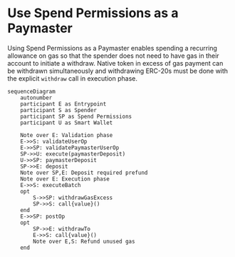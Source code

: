 # Use Spend Permissions as a Paymaster

Using Spend Permissions as a Paymaster enables spending a recurring allowance on gas so that the spender does not need to have gas in their account to initiate a withdraw. Native token in excess of gas payment can be withdrawn simultaneously and withdrawing ERC-20s must be done with the explicit `withdraw` call in execution phase.

```mermaid
sequenceDiagram
    autonumber
    participant E as Entrypoint
    participant S as Spender
    participant SP as Spend Permissions
    participant U as Smart Wallet

    Note over E: Validation phase
    E->>S: validateUserOp
    E->>SP: validatePaymasterUserOp
    SP->>U: execute(paymasterDeposit)
    U->>SP: paymasterDeposit
    SP->>E: deposit
    Note over SP,E: Deposit required prefund
    Note over E: Execution phase
    E->>S: executeBatch
    opt
        S->>SP: withdrawGasExcess
        SP->>S: call{value}()
    end
    E->>SP: postOp
    opt
        SP->>E: withdrawTo
        E->>S: call{value}()
        Note over E,S: Refund unused gas
    end
```
